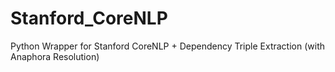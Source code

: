 # Stanford_CoreNLP
Python Wrapper for Stanford CoreNLP + Dependency Triple Extraction (with Anaphora Resolution)
